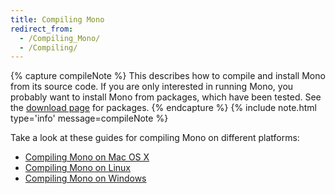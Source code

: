```yaml
---
title: Compiling Mono
redirect_from:
  - /Compiling_Mono/
  - /Compiling/
---
```


{% capture compileNote %}
This describes how to compile and install Mono from its source code. If you are only interested in running Mono, you probably want to install Mono from packages, which have been tested. See the [download page](/download/) for packages.
{% endcapture %}
{% include note.html type='info' message=compileNote %}

Take a look at these guides for compiling Mono on different platforms:

- [Compiling Mono on Mac OS X](/docs/compiling-mono/mac/)
- [Compiling Mono on Linux](/docs/compiling-mono/linux/)
- [Compiling Mono on Windows](/docs/compiling-mono/windows/)

